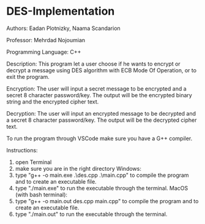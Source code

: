 # DES-Implementation

Authors: Eadan Plotnizky, Naama Scandarion

Professor: Mehrdad Nojoumian

Programming Language: C++

Description:
This program let a user choose if he wants to encrypt or decrypt a message using DES algorithm with ECB Mode Of Operation, or to exit the program.

Encryption: The user will input a secret message to be encrypted and a secret 8 character password/key.
The output will be the encrypted binary string and the encrypted cipher text.

Decryption: The user will input an encrypted message to be decrypted and a secret 8 character password/key.
The output will be the decrypted cipher text.

To run the program through VSCode make sure you have a G++ compiler.

Instructions:
1. open Terminal
2. make sure you are in the right directory
Windows:
1. type "g++ -o main.exe .\des.cpp .\main.cpp" to compile the program and to create an executable file.
2. type "./main.exe" to run the executable through the terminal.
MacOS (with bash terminal):
1. type "g++ -o main.out des.cpp main.cpp" to compile the program and to create an executable file.
2. type "./main.out" to run the executable through the terminal.